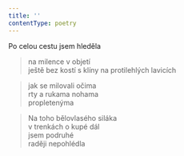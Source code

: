 ```yaml
---
title: ''
contentType: poetry
---
```


>   

>   

Po celou cestu jsem hleděla

> na milence v objetí  
> ještě bez kostí s klíny na protilehlých lavicích

> jak se milovali očima  
> rty a rukama nohama  
> propletenýma

> Na toho bělovlasého siláka  
> v trenkách o kupé dál  
> jsem podruhé  
> raději nepohlédla
